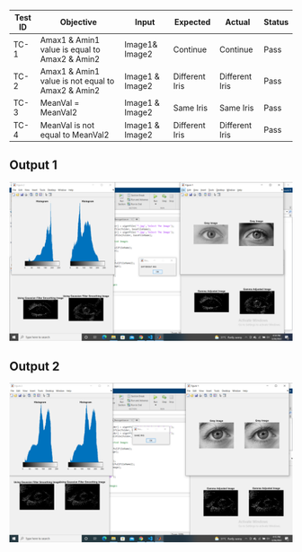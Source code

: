 |Test ID| Objective|Input|Expected|Actual|Status|
| ------- | -------- |---------| ------- | -------- | -------- |
|TC-1|Amax1 & Amin1 value is equal to Amax2 & Amin2 | Image1& Image2 | Continue | Continue | Pass|
|TC-2|Amax1 & Amin1 value is not equal to Amax2 & Amin2 | Image1 & Image2|Different Iris|Different Iris| Pass|
|TC-3|MeanVal = MeanVal2| Image1 & Image2|Same Iris|Same Iris|Pass|
|TC-4|MeanVal is not equal to MeanVal2| Image1 & Image2|Different Iris|Different Iris|Pass|

## Output 1
![diagram](/All_team_project/Anushi_99007925_Amit_99007922/4_Test_Results/Images/D.png)
## Output 2
![diagram](/All_team_project/Anushi_99007925_Amit_99007922/4_Test_Results/Images/S.png)